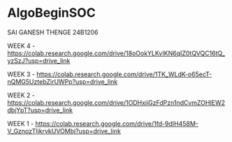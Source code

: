 # AlgoBeginSOC

SAI GANESH THENGE 24B1206

WEEK 4 - https://colab.research.google.com/drive/18oOokYLKvIKN6qIZ0tQVQC16tQ_yzSzJ?usp=drive_link

WEEK 3 - https://colab.research.google.com/drive/1TK_WLdK-o65ecT-nQMG5UztebZirUWPp?usp=drive_link

WEEK 2 - https://colab.research.google.com/drive/1ODHxiiGzFdPzn1ndCvmZOHIEW2dbjYpT?usp=drive_link

WEEK 1 - https://colab.research.google.com/drive/1fd-9dIH458M-V_GznozTIjkrvkUVOMbj?usp=drive_link
